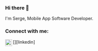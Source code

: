 ### Hi there 👋

I'm Serge, 
Mobile App Software Developer.

### Connect with me:

[<img align="left" alt="tokayon | LinkedIn" width="22px" src="https://cdn.jsdelivr.net/npm/simple-icons@v3/icons/linkedin.svg" />][linkedin]


<!--
**tokayon/tokayon** is a ✨ _special_ ✨ repository because its `README.md` (this file) appears on your GitHub profile.

Here are some ideas to get you started:

- 🔭 I’m currently working on ...
- 🌱 I’m currently learning ...
- 👯 I’m looking to collaborate on ...
- 🤔 I’m looking for help with ...
- 💬 Ask me about ...
- 📫 How to reach me: ...
- 😄 Pronouns: ...
- ⚡ Fun fact: ...
-->
